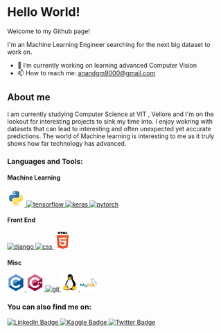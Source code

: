 # Hello World!

Welcome to my Github page!

I'm an Machine Learning Engineer searching for the next big dataset to work on.
- 🔭 I’m currently working on learning advanced Computer Vision
- 📫 How to reach me: anandgm9000@gmail.com


## About me
I am currently studying Computer Science at VIT , Vellore and I'm on the lookout for interesting projects to sink my time into.
I enjoy wokring with datasets that can lead to interesting and often unexpected yet accurate predictions.
The world of Machine learning is interesting to me as it truly shows how far technology has advanced.

### **Languages and Tools:**
<p align="left"> 

<!-- Machine Learning  -->
 #### **Machine Learning**
<a href="https://www.python.org" target="_blank"> <img src="https://raw.githubusercontent.com/devicons/devicon/master/icons/python/python-original.svg" alt="python" width="40" height="40"/> </a> 
<a href="https://www.tensorflow.org/" target="_blank"> <img src="https://www.vectorlogo.zone/logos/tensorflow/tensorflow-icon.svg" alt="tensorflow" width="40" height="40"/> </a> 
<a href="https://keras.io/" target="_blank"> <img src="https://upload.wikimedia.org/wikipedia/commons/a/ae/Keras_logo.svg" alt="keras" width="40" height="40"/> </a> 
<a href="https://pytorch.org/" target="_blank"> <img src="https://www.vectorlogo.zone/logos/pytorch/pytorch-icon.svg" alt="pytorch" width="40" height="40"/> </a> 
 
<!-- Front End  -->
  #### **Front End**
<a href="https://www.djangoproject.com/" target="_blank"> <img src="https://cdn.discordapp.com/attachments/830013238627532803/902598202161782845/django-logo-4C5ECF7036-seeklogo.com.png" alt="django" width="40" height="40"/>  </a> 
<a href="https://www.w3schools.com/css/" target="_blank"> <img src="https://www.vectorlogo.zone/logos/w3_css/w3_css-icon.svg" alt="css" width="40" height="40"/>  </a> 
<a href="https://www.w3schools.com/html/" target="_blank"> <img src="https://raw.githubusercontent.com/devicons/devicon/master/icons/html5/html5-original-wordmark.svg" alt="html5" width="40" height="40"/>  </a> 
 
 
<!--  Other -->
  #### **Misc**
<a href="https://www.cprogramming.com/" target="_blank"> <img src="https://raw.githubusercontent.com/devicons/devicon/master/icons/c/c-original.svg" alt="c" width="40" height="40"/> </a> 
<a href="https://www.w3schools.com/cpp/" target="_blank"> <img src="https://raw.githubusercontent.com/devicons/devicon/master/icons/cplusplus/cplusplus-original.svg" alt="cplusplus" width="40" height="40"/> </a> 
<a href="https://git-scm.com/" target="_blank"> <img src="https://www.vectorlogo.zone/logos/git-scm/git-scm-icon.svg" alt="git" width="40" height="40"/> </a>  <a href="https://www.linux.org/" target="_blank"> <img src="https://raw.githubusercontent.com/devicons/devicon/master/icons/linux/linux-original.svg" alt="linux" width="40" height="40"/> </a> 
<a href="https://www.mysql.com/" target="_blank"> <img src="https://raw.githubusercontent.com/devicons/devicon/master/icons/mysql/mysql-original-wordmark.svg" alt="mysql" width="40" height="40"/> </a> 

 </p>
 



### **You can also find me on:**
<p align="left">
<a href="https://www.linkedin.com/in/anand-g-murugan-800854238/">
<img src="https://img.shields.io/badge/LinkedIn-blue?style=for-the-badge&logo=linkedin&logoColor=white" alt="LinkedIn Badge"/>
</a>
<a href="https://www.kaggle.com/anandgmurugan">
<img src="https://img.shields.io/badge/Kaggle-white?style=for-the-badge&logo=kaggle&logoColor=blue" alt="Kaggle Badge"/>
</a>
<a href="https://twitter.com/Anand_needs_yay">
<img src="https://img.shields.io/badge/Twitter-blue?style=for-the-badge&logo=twitter&logoColor=white" alt="Twitter Badge"/>
</a>
</p>

